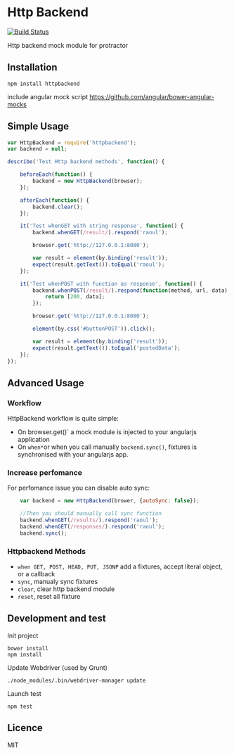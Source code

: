 # Http Backend

[![Build Status](https://travis-ci.org/nchaulet/httpbackend.svg?branch=master)](https://travis-ci.org/nchaulet/httpbackend)

Http backend mock module for protractor

## Installation

```shell
npm install httpbackend
```

include angular mock script
https://github.com/angular/bower-angular-mocks

## Simple Usage

```javascript
var HttpBackend = require('httpbackend');
var backend = null;

describe('Test Http backend methods', function() {

    beforeEach(function() {
        backend = new HttpBackend(browser);
    });

    afterEach(function() {
        backend.clear();
    });

	it('Test whenGET with string response', function() {
		backend.whenGET(/result/).respond('raoul');

		browser.get('http://127.0.0.1:8080');

		var result = element(by.binding('result'));
		expect(result.getText()).toEqual('raoul');
  	});

  	it('Test whenPOST with function as response', function() {
        backend.whenPOST(/result/).respond(function(method, url, data) {
            return [200, data];
        });

        browser.get('http://127.0.0.1:8080');

        element(by.css('#buttonPOST')).click();

        var result = element(by.binding('result'));
        expect(result.getText()).toEqual('postedData');
    });
});
```

## Advanced Usage

### Workflow

HttpBackend workflow is quite simple:

* On browser.get()` a mock module is injected to your angularjs application
* On `when*`or when you call manually `backend.sync()`, fixtures is synchronised with your angularjs app.

### Increase perfomance

For perfomance issue you can disable auto sync:

```javascript
    var backend = new HttpBackend(brower, {autoSync: false});

    //Then you should manually call sync function
    backend.whenGET(/results/).respond('raoul');
    backend.whenGET(/responses/).respond('raoul');
    backend.sync();

```

### Httpbackend Methods

* `when GET, POST, HEAD, PUT, JSONP` add a fixtures, accept literal object, or a callback
* `sync`, manualy sync fixtures
* `clear`, clear http backend module
* `reset`, reset all fixture

## Development and test

Init project
```shell
bower install
npm install
````

Update Webdriver (used by Grunt)
```shell
./node_modules/.bin/webdriver-manager update
```

Launch test
```shell
npm test
````

## Licence

MIT
